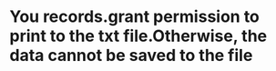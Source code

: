 # You records.grant permission to print to the txt file.Otherwise, the data cannot be saved to the file



